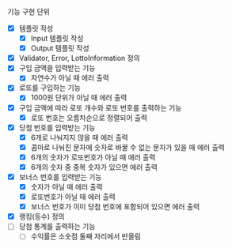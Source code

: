 기능 구현 단위
- [X] 템플릿 작성
  - [X] Input 템플릿 작성 
  - [X] Output 템플릿 작성
- [X] Validator, Error, LottoInformation 정의
- [X] 구입 금액을 입력받는 기능
  - [X] 자연수가 아닐 때 에러 출력
- [X] 로또를 구입하는 기능
  - [X] 1000원 단위가 아닐 때 에러 출력
- [X] 구입 금액에 따라 로또 개수와 로또 번호를 출력하는 기능
  - [X] 로또 번호는 오름차순으로 정렬되어 출력
- [X] 당첨 번호를 입력받는 기능
  - [X] 6개로 나눠지지 않을 때 에러 출력
  - [X] 콤마로 나눠진 문자에 숫자로 바꿀 수 없는 문자가 있을 때 에러 출력
  - [X] 6개의 숫자가 로또번호가 아닐 때 에러 출력
  - [X] 6개의 숫자 중 중복 숫자가 있으면 에러 출력
- [X] 보너스 번호를 입력받는 기능
  - [X] 숫자가 아닐 때 에러 출력
  - [X] 로또번호가 아닐 때 에러 출력
  - [X] 보너스 번호가 이미 당첨 번호에 포함되어 있으면 에러 출력
- [X] 랭킹(등수) 정의
- [ ] 당첨 통계를 출력하는 기능
  - [ ] 수익률은 소숫점 둘째 자리에서 반올림